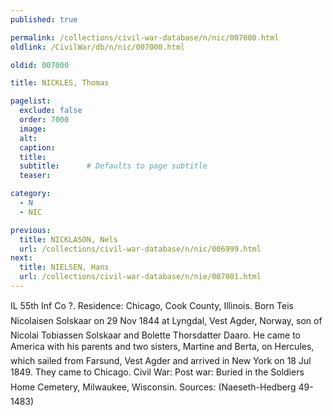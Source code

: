 ```yaml
---
published: true

permalink: /collections/civil-war-database/n/nic/007000.html
oldlink: /CivilWar/db/n/nic/007000.html

oldid: 007000

title: NICKLES, Thomas

pagelist:
  exclude: false
  order: 7000
  image: 
  alt:
  caption:
  title:
  subtitle:      # Defaults to page subtitle
  teaser:

category: 
  - N 
  - NIC

previous:
  title: NICKLASON, Nels
  url: /collections/civil-war-database/n/nic/006999.html  
next:
  title: NIELSEN, Hans
  url: /collections/civil-war-database/n/nie/007001.html   
---
```

IL 55th Inf Co ?. Residence: Chicago, Cook County, Illinois. Born &#147;Teis Nicolaisen Solskaar&#148; on 29 Nov 1844 at Lyngdal, Vest Agder, Norway, son of Nicolai Tobiassen Solskaar and Bolette Thorsdatter Daaro. He came to America with his parents and two sisters, Martine and Berta, on &#147;Hercules&#148;, which sailed from Farsund, Vest Agder and arrived in New York on 18 Jul 1849. They came to Chicago. Civil War: Post war: Buried in the Soldier&#146;s Home Cemetery, Milwaukee, Wisconsin. Sources: (Naeseth-Hedberg &#146;49-1483)